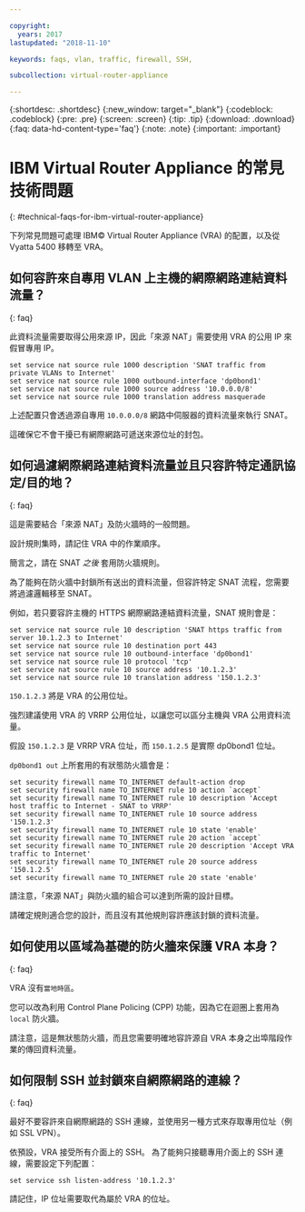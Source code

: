 ```yaml
---

copyright:
  years: 2017
lastupdated: "2018-11-10"

keywords: faqs, vlan, traffic, firewall, SSH,

subcollection: virtual-router-appliance

---
```


{:shortdesc: .shortdesc}
{:new_window: target="_blank"}
{:codeblock: .codeblock}
{:pre: .pre}
{:screen: .screen}
{:tip: .tip}
{:download: .download}
{:faq: data-hd-content-type='faq'}
{:note: .note}
{:important: .important}

# IBM Virtual Router Appliance 的常見技術問題
{: #technical-faqs-for-ibm-virtual-router-appliance}

下列常見問題可處理 IBM© Virtual Router Appliance (VRA) 的配置，以及從 Vyatta 5400 移轉至 VRA。

## 如何容許來自專用 VLAN 上主機的網際網路連結資料流量？
{: faq}

此資料流量需要取得公用來源 IP，因此「來源 NAT」需要使用 VRA 的公用 IP 來假冒專用 IP。

```
set service nat source rule 1000 description 'SNAT traffic from private VLANs to Internet'
set service nat source rule 1000 outbound-interface 'dp0bond1'
set service nat source rule 1000 source address '10.0.0.0/8'
set service nat source rule 1000 translation address masquerade
```

上述配置只會透過源自專用 `10.0.0.0/8` 網路中伺服器的資料流量來執行 SNAT。

這確保它不會干擾已有網際網路可遞送來源位址的封包。

## 如何過濾網際網路連結資料流量並且只容許特定通訊協定/目的地？
{: faq}

這是需要結合「來源 NAT」及防火牆時的一般問題。

設計規則集時，請記住 VRA 中的作業順序。

簡言之，請在 SNAT *之後* 套用防火牆規則。

為了能夠在防火牆中封鎖所有送出的資料流量，但容許特定 SNAT 流程，您需要將過濾邏輯移至 SNAT。

例如，若只要容許主機的 HTTPS 網際網路連結資料流量，SNAT 規則會是：

```
set service nat source rule 10 description 'SNAT https traffic from server 10.1.2.3 to Internet'
set service nat source rule 10 destination port 443
set service nat source rule 10 outbound-interface 'dp0bond1'
set service nat source rule 10 protocol 'tcp'
set service nat source rule 10 source address '10.1.2.3'
set service nat source rule 10 translation address '150.1.2.3'
```

`150.1.2.3` 將是 VRA 的公用位址。

強烈建議使用 VRA 的 VRRP 公用位址，以讓您可以區分主機與 VRA 公用資料流量。

假設 `150.1.2.3` 是 VRRP VRA 位址，而 `150.1.2.5` 是實際 dp0bond1 位址。

`dp0bond1 out` 上所套用的有狀態防火牆會是：

```
set security firewall name TO_INTERNET default-action drop
set security firewall name TO_INTERNET rule 10 action `accept`
set security firewall name TO_INTERNET rule 10 description 'Accept host traffic to Internet - SNAT to VRRP'
set security firewall name TO_INTERNET rule 10 source address '150.1.2.3'
set security firewall name TO_INTERNET rule 10 state 'enable'
set security firewall name TO_INTERNET rule 20 action `accept`
set security firewall name TO_INTERNET rule 20 description 'Accept VRA traffic to Internet'
set security firewall name TO_INTERNET rule 20 source address '150.1.2.5'
set security firewall name TO_INTERNET rule 20 state 'enable'
```

請注意，「來源 NAT」與防火牆的組合可以達到所需的設計目標。

請確定規則適合您的設計，而且沒有其他規則容許應該封鎖的資料流量。

## 如何使用以區域為基礎的防火牆來保護 VRA 本身？
{: faq}

VRA 沒有`當地時區`。

您可以改為利用 Control Plane Policing (CPP) 功能，因為它在迴圈上套用為 `local` 防火牆。

請注意，這是無狀態防火牆，而且您需要明確地容許源自 VRA 本身之出埠階段作業的傳回資料流量。

## 如何限制 SSH 並封鎖來自網際網路的連線？
{: faq}

最好不要容許來自網際網路的 SSH 連線，並使用另一種方式來存取專用位址（例如 SSL VPN）。

依預設，VRA 接受所有介面上的 SSH。
為了能夠只接聽專用介面上的 SSH 連線，需要設定下列配置：

```
set service ssh listen-address '10.1.2.3'
```

請記住，IP 位址需要取代為屬於 VRA 的位址。
